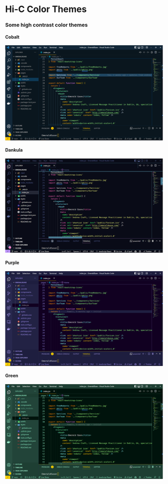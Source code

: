 # Hi-C Color Themes

### Some high contrast color themes

#### Cobalt

![Cobalt](images\Cobalt.PNG)

#### Dankula

![Dankula](images\Dankula.PNG)

#### Purple

![Purple](images\Purple.PNG)

#### Green

![Green](images\Green.PNG)
